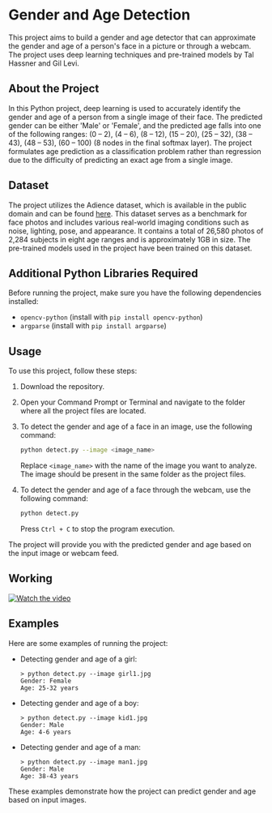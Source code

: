 # Gender and Age Detection

This project aims to build a gender and age detector that can approximate the gender and age of a person's face in a picture or through a webcam. The project uses deep learning techniques and pre-trained models by Tal Hassner and Gil Levi.

## About the Project

In this Python project, deep learning is used to accurately identify the gender and age of a person from a single image of their face. The predicted gender can be either 'Male' or 'Female', and the predicted age falls into one of the following ranges: (0 – 2), (4 – 6), (8 – 12), (15 – 20), (25 – 32), (38 – 43), (48 – 53), (60 – 100) (8 nodes in the final softmax layer). The project formulates age prediction as a classification problem rather than regression due to the difficulty of predicting an exact age from a single image.

## Dataset

The project utilizes the Adience dataset, which is available in the public domain and can be found [here](https://www.kaggle.com/ttungl/adience-benchmark-gender-and-age-classification). This dataset serves as a benchmark for face photos and includes various real-world imaging conditions such as noise, lighting, pose, and appearance. It contains a total of 26,580 photos of 2,284 subjects in eight age ranges and is approximately 1GB in size. The pre-trained models used in the project have been trained on this dataset.

## Additional Python Libraries Required

Before running the project, make sure you have the following dependencies installed:

- `opencv-python` (install with `pip install opencv-python`)
- `argparse` (install with `pip install argparse`)

## Usage

To use this project, follow these steps:

1. Download the repository.
2. Open your Command Prompt or Terminal and navigate to the folder where all the project files are located.
3. To detect the gender and age of a face in an image, use the following command:

   ```bash
   python detect.py --image <image_name>
   ```

   Replace `<image_name>` with the name of the image you want to analyze. The image should be present in the same folder as the project files.

4. To detect the gender and age of a face through the webcam, use the following command:

   ```bash
   python detect.py
   ```

   Press `Ctrl + C` to stop the program execution.

The project will provide you with the predicted gender and age based on the input image or webcam feed.

## Working

[![Watch the video](https://img.youtube.com/vi/ReeccRD21EU/0.jpg)](https://youtu.be/ReeccRD21EU)

## Examples

Here are some examples of running the project:

- Detecting gender and age of a girl:
  ```
  > python detect.py --image girl1.jpg
  Gender: Female
  Age: 25-32 years
  ```

- Detecting gender and age of a boy:
  ```
  > python detect.py --image kid1.jpg
  Gender: Male
  Age: 4-6 years
  ```

- Detecting gender and age of a man:
  ```
  > python detect.py --image man1.jpg
  Gender: Male
  Age: 38-43 years
  ```

These examples demonstrate how the project can predict gender and age based on input images.